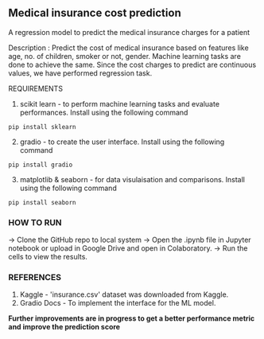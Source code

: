 ## Medical insurance cost prediction

A regression model to predict the medical insurance charges for a patient

Description : Predict the cost of medical insurance based on features like age, no. of children, smoker or not, gender.
Machine learning tasks are done to achieve the same. Since the cost charges to predict are continuous values, we have performed regression task.

REQUIREMENTS
1. scikit learn - to perform machine learning tasks and evaluate performances.
Install using the following command

```pip install sklearn``` 

2. gradio - to create the user interface.
Install using the following command

```pip install gradio```

3. matplotlib & seaborn -  for data visulaisation and comparisons.
Install using the following command

```pip install seaborn```

### HOW TO RUN 
-> Clone the GitHub repo to local system
-> Open the .ipynb file in Jupyter notebook or upload in Google Drive and open in Colaboratory.
-> Run the cells to view the results.

### REFERENCES
1. Kaggle - 'insurance.csv' dataset was downloaded from Kaggle.
2. Gradio Docs - To implement the interface for the ML model.

**Further improvements are in progress to get a better performance metric and improve the prediction score**
